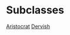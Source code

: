 <!-- TITLE: Bard -->
<!-- SUBTITLE: The messengers and entertainers of the world, Bards possess great musical talent. They chronicle the adventures of their allies, retell historical events, and provide comfort and entertainment to all -->

# Subclasses

[Aristocrat](aristocrat)
[Dervish](dervish)